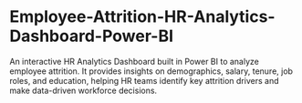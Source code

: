 # Employee-Attrition-HR-Analytics-Dashboard-Power-BI
An interactive HR Analytics Dashboard built in Power BI to analyze employee attrition. It provides insights on demographics, salary, tenure, job roles, and education, helping HR teams identify key attrition drivers and make data-driven workforce decisions.
